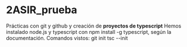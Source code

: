 # 2ASIR_prueba
Prácticas con git y github y creación de **proyectos de typescript**
Hemos instalado node.js y typescript con npm install -g typescript, según la documentación.
Comandos vistos:
git init
tsc --init
